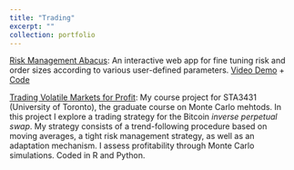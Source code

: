 ```yaml
---
title: "Trading"
excerpt: ""
collection: portfolio
---
```




<a href="https://cyrus-maz-risk-management-1.uk.r.appspot.com/">Risk Management Abacus</a>: An interactive web app for fine tuning risk and order sizes according to various user-defined parameters. <a href="https://www.youtube.com/watch?v=KLgLvRsRevI&">Video Demo</a> + <a href="https://github.com/cyrusmaz/risk_abacus">Code</a>


<a href="https://cyrusmaz.github.io/files/TradingVolatileDerivatives.pdf">Trading Volatile Markets for Profit</a>: My course project for STA3431 (University of Toronto), the graduate course on Monte Carlo mehtods. In this project I explore a trading strategy for the Bitcoin *inverse perpetual swap*. My strategy consists of a trend-following procedure based on moving averages, a tight risk management strategy, as well as an adaptation mechanism. I assess profitability through Monte Carlo simulations. Coded in R and Python. 

